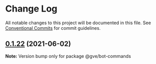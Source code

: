 # Change Log

All notable changes to this project will be documented in this file.
See [Conventional Commits](https://conventionalcommits.org) for commit guidelines.

## [0.1.22](https://www-github.cisco.com/matnorri/essentials/compare/@gve/bot-commands@0.1.21...@gve/bot-commands@0.1.22) (2021-06-02)

**Note:** Version bump only for package @gve/bot-commands
